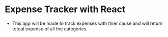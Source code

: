 # Expense Tracker with React

- This app will be made to track expenses with thier cause and will return totoal expense of all the categories.
